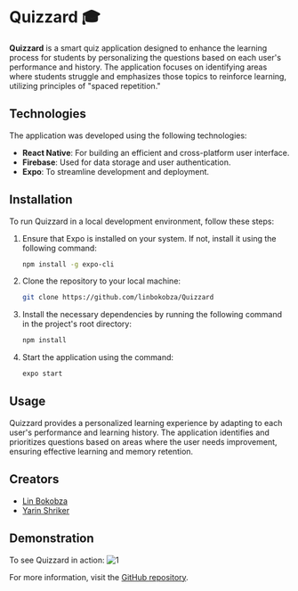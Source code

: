 # Quizzard 🎓

**Quizzard** is a smart quiz application designed to enhance the learning process for students by personalizing the questions based on each user's performance and history. The application focuses on identifying areas where students struggle and emphasizes those topics to reinforce learning, utilizing principles of "spaced repetition."

## Technologies 

The application was developed using the following technologies:

- **React Native**: For building an efficient and cross-platform user interface.
- **Firebase**: Used for data storage and user authentication.
- **Expo**: To streamline development and deployment.

## Installation 

To run Quizzard in a local development environment, follow these steps:

1. Ensure that Expo is installed on your system. If not, install it using the following command:
    ```bash
    npm install -g expo-cli
    ```

2. Clone the repository to your local machine:

    ```bash
    git clone https://github.com/linbokobza/Quizzard
    ```

3. Install the necessary dependencies by running the following command in the project's root directory:

    ```bash
    npm install
    ```

4. Start the application using the command:

    ```bash
    expo start
    ```

## Usage

Quizzard provides a personalized learning experience by adapting to each user's performance and learning history. The application identifies and prioritizes questions based on areas where the user needs improvement, ensuring effective learning and memory retention.

## Creators

- [Lin Bokobza](https://www.linkedin.com/in/lin-bokobza-2ba992189/)
- [Yarin Shriker](https://www.linkedin.com/in/yarin-shriker-40b104228/)

## Demonstration

To see Quizzard in action:
![1](https://github.com/user-attachments/assets/fa72b492-9602-4f9b-b0de-ff853f8c21f4)


For more information, visit the [GitHub repository](https://github.com/linbokobza/Quizzard).
